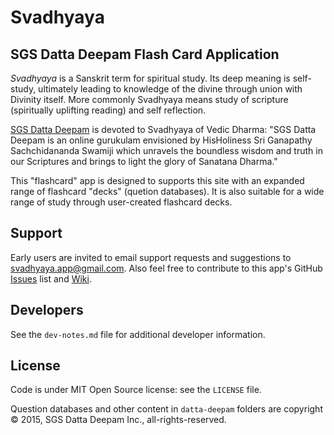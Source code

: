 Svadhyaya
=========

## SGS Datta Deepam Flash Card Application

*Svadhyaya* is a Sanskrit term for spiritual study. Its deep meaning is self-study, ultimately leading to knowledge of the divine through union with Divinity itself. More commonly Svadhyaya means study of scripture (spiritually uplifting reading) and self  reflection.

[SGS Datta Deepam](http://www.sgsdattadeepam.org) is devoted to Svadhyaya of Vedic Dharma: "SGS Datta Deepam is an online gurukulam envisioned by HisHoliness Sri Ganapathy Sachchidananda Swamiji which unravels the boundless wisdom and truth in our Scriptures and brings to light the glory of Sanatana Dharma."

This "flashcard" app is designed to supports this site with an expanded range of flashcard "decks" (quetion databases). It is also suitable for a wide range of study through user-created flashcard decks.

## Support

Early users are invited to email support requests and suggestions to <svadhyaya.app@gmail.com>. Also feel free to contribute to this app's GitHub [Issues](https://github.com/vasudeva-chaynes/Svadhyaya/issues) list and [Wiki](https://github.com/vasudeva-chaynes/Svadhyaya/wiki).

## Developers

See the `dev-notes.md` file for additional developer information.

## License

Code is under MIT Open Source license: see the `LICENSE` file.

Question databases and other content in `datta-deepam` folders are copyright &copy; 2015, SGS Datta Deepam Inc., all-rights-reserved.

